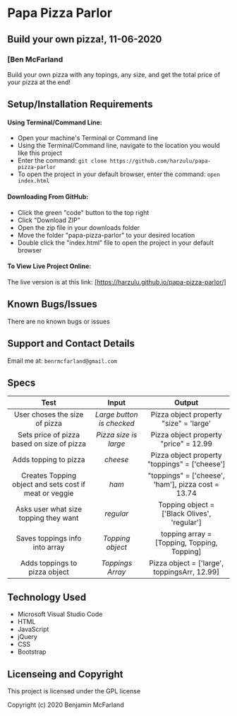 # Papa Pizza Parlor

## Build your own pizza!, 11-06-2020

### [Ben McFarland

Build your own pizza with any topings, any size, and get the total price of your pizza at the end!

## Setup/Installation Requirements

#### Using Terminal/Command Line:
* Open your machine's Terminal or Command line
* Using the Terminal/Command line, navigate to the location you would like this project
* Enter the command: `git clone https://github.com/harzulu/papa-pizza-parlor`
* To open the project in your default browser, enter the command: `open index.html`

#### Downloading From GitHub:
* Click the green "code" button to the top right
* Click "Download ZIP"
* Open the zip file in your downloads folder
* Move the folder "papa-pizza-parlor" to your desired location
* Double click the "index.html" file to open the project in your default browser

#### To View Live Project Online:
The live version is at this link:
[https://harzulu.github.io/papa-pizza-parlor/]

## Known Bugs/Issues

There are no known bugs or issues

## Support and Contact Details

Email me at: `benrmcfarland@gmail.com`

## Specs

|Test | Input | Output|
|:---:| :---: | :---: |
| User choses the size of pizza | *Large button is checked* | Pizza object property "size" = 'large' |
| Sets price of pizza based on size of pizza | *Pizza size is large* | Pizza object property "price" = 12.99 |
| Adds topping to pizza | *cheese* | Pizza object property "toppings" = ['cheese'] |
| Creates Topping object and sets cost if meat or veggie | *ham* | "toppings" = ['cheese', 'ham'], pizza cost = 13.74 |
| Asks user what size topping they want  | *regular* | Topping object = ['Black Olives', 'regular'] |
| Saves toppings info into array | *Topping object* | topping array = [Topping, Topping, Topping] |
| Adds toppings to pizza object | *Toppings Array* | Pizza object = ['large', toppingsArr, 12.99] |

## Technology Used

* Microsoft Visual Studio Code
* HTML
* JavaScript
* jQuery
* CSS
* Bootstrap

## Licenseing and Copyright

This project is licensed under the GPL license

Copyright (c) 2020 Benjamin McFarland